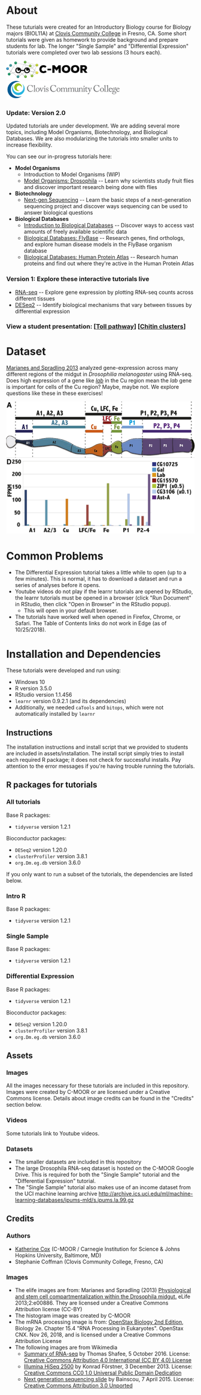 # About

These tuturials were created for an Introductory Biology course for Biology majors (BIOL11A) at [Clovis Community College](https://www.cloviscollege.edu) in Fresno, CA.  Some short tutorials were given as homework to provide background and prepare students for lab.  The longer "Single Sample" and "Differential Expression" tutorials were completed over two lab sessions (3 hours each).

<a href="https://c-moor.github.io"><img src="https://raw.githubusercontent.com/C-MOOR/clovis-biol11a/master/assets/images/cmoor_logo_text_horizontal.png" height=50></a> <a href="https://www.cloviscollege.edu"><img src="https://raw.githubusercontent.com/C-MOOR/clovis-biol11a/master/assets/images/Clovis_logo_wide.jpg" height=50></a>

### Update: Version 2.0
Updated tutorials are under development.  We are adding several more topics, including Model Organisms, Biotechnology, and Biological Databases.  We are also modularizing the tutorials into smaller units to increase flexibility.

You can see our in-progress tutorials here:

- **Model Organisms**
  - Introduction to Model Organisms (WIP)
  - [Model Organisms: Drosophila](https://clovis.shinyapps.io/BIOL11A_Drosophila/) -- Learn why scientists study fruit flies and discover important research being done with flies
- **Biotechnology**
  - [Next-gen Sequencing](https://clovis.shinyapps.io/BIOL11A_Sequencing/) -- Learn the basic steps of a next-generation sequencing project and discover ways sequencing can be used to answer biological questions
- **Biological Databases**
  - [Introduction to Biological Databases](https://clovis.shinyapps.io/BIOL11A_Databases/)  -- Discover ways to access vast amounts of freely available scientific data
  - [Biological Databases: FlyBase](https://clovis.shinyapps.io/BIOL11A_FlyBase) -- Research genes, find orthologs, and explore human disease models in the FlyBase organism database
  - [Biological Databases: Human Protein Atlas](https://clovis.shinyapps.io/BIOL11A_HPA/) -- Research human proteins and find out where they're active in the Human Protein Atlas

### Version 1: Explore these interactive tutorials live

- [RNA-seq](https://clovis.shinyapps.io/BIOL11A_Intro_RNA-seq) -- Explore gene expression by plotting RNA-seq counts across different tissues
- [DESeq2](https://clovis.shinyapps.io/BIOL11A_Differential_Expression) -- Identify biological mechanisms that vary between tissues by differential expression

### View a student presentation: [[Toll pathway](https://drive.google.com/file/d/1hZRc4H4gxOK9_B2Qn5mgbth4spGDnxqy)] [[Chitin clusters](https://docs.google.com/presentation/d/1Uyhy2J2vflamWcdEcYbJ9VTfHfcwbRJe)] 

# Dataset

[Marianes and Spradling 2013](https://www.ncbi.nlm.nih.gov/pmc/articles/PMC3755342/) analyzed gene-expression across many different regions of the midgut in *Drosophilia melanogaster* using RNA-seq. Does high expression of a gene like <a href="http://flybase.org/reports/FBgn0002522">*lab*</a> in the Cu region mean the *lab* gene is important for cells of the Cu region? Maybe, maybe not. We explore questions like these in these exercises!  

<img src="https://raw.githubusercontent.com/C-MOOR/clovis-biol11a/master/assets/images/elife-00886-fig2A.jpg" height=150> <img src="https://raw.githubusercontent.com/C-MOOR/clovis-biol11a/master/assets/images/elife-00886-fig2D.jpg" height=200>

# Common Problems
* The Differential Expression tutorial takes a little while to open (up to a few minutes).  This is normal, it has to download a dataset and run a series of analyses before it opens.
* Youtube videos do not play if the learnr tutorials are opened by RStudio, the learnr tutorials must be opened in a browser (click "Run Document" in RStudio, then click "Open in Browser" in the RStudio popup).
  * This will open in your default browser.
* The tutorials have worked well when opened in Firefox, Chrome, or Safari.  The Table of Contents links do not work in Edge (as of 10/25/2018).

# Installation and Dependencies

These tutorials were developed and run using:
* Windows 10
* R version 3.5.0
* RStudio version 1.1.456
* `learnr` version 0.9.2.1 (and its dependencies)
* Additionally, we needed `caTools` and `bitops`, which were not automatically installed by `learnr`

## Instructions
The installation instructions and install script that we provided to students are included in assets/installation.  The install script simply tries to install each required R package; it does not check for successful installs.  Pay attention to the error messages if you're having trouble running the tutorials.

## R packages for tutorials

### All tutorials
Base R packages:
* `tidyverse` version 1.2.1

Bioconductor packages:
* `DESeq2` version 1.20.0
* `clusterProfiler` version 3.8.1
* `org.Dm.eg.db` version 3.6.0

If you only want to run a subset of the tutorials, the dependencies are listed below.

### Intro R
Base R packages:
* `tidyverse` version 1.2.1

### Single Sample
Base R packages:
* `tidyverse` version 1.2.1

### Differential Expression
Base R packages:
* `tidyverse` version 1.2.1

Bioconductor packages:
* `DESeq2` version 1.20.0
* `clusterProfiler` version 3.8.1
* `org.Dm.eg.db` version 3.6.0

## Assets

### Images
All the images necessary for these tutorials are included in this repository.  Images were created by C-MOOR or are licensed under a Creative Commons license.  Details about image credits can be found in the "Credits" section below.

### Videos
Some tutorials link to Youtube videos.

### Datasets
* The smaller datasets are included in this repository
* The large Drosophila RNA-seq dataset is hosted on the C-MOOR Google Drive.  This is required for both the "Single Sample" tutorial and the "Differential Expression" tutorial.
* The "Single Sample" tutorial also makes use of an income dataset from the UCI machine learning archive http://archive.ics.uci.edu/ml/machine-learning-databases/ipums-mld/s.ipums.la.99.gz

## Credits

### Authors
* [Katherine Cox](https://github.com/KatherineCox) (C-MOOR / Carnegie Institution for Science & Johns Hopkins University, Baltimore, MD)
* Stephanie Coffman (Clovis Community College, Fresno, CA)

### Images
* The elife images are from: Marianes and Spradling (2013) [Physiological and stem cell compartmentalization within the Drosophila midgut.](https://elifesciences.org/articles/00886) eLife 2013;2:e00886.  They are licensed under a Creative Commons Attribution license (CC-BY)
* The histogram image was created by C-MOOR
* The mRNA processing image is from: [OpenStax Biology 2nd Edition](http://cnx.org/contents/8d50a0af-948b-4204-a71d-4826cba765b8@15.1), Biology 2e. Chapter 15.4 "RNA Processing in Eukaryotes". OpenStax CNX. Nov 26, 2018, and is licensed under a Creative Commons Attribution License
* The following images are from Wikimedia
  * [Summary of RNA-seq](https://commons.wikimedia.org/wiki/File:Summary_of_RNA-Seq.svg) by Thomas Shafee,  5 October 2016. License: [Creative Commons Attribution 4.0 International (CC BY 4.0) License](https://creativecommons.org/licenses/by/4.0/deed.en)
  * [Illumina HiSeq 2500](https://commons.wikimedia.org/wiki/File:Illumina_HiSeq_2500.jpg) by Konrad Förstner, 3 December 2013. License: [Creative Commons CC0 1.0 Universal Public Domain Dedication](https://creativecommons.org/publicdomain/zero/1.0/deed.en)
  * [Next generation sequencing slide](https://commons.wikimedia.org/wiki/File:Next_generation_sequencing_slide.jpg) by Bainscou, 7 April 2015. License: [Creative Commons Attribution 3.0 Unported](https://creativecommons.org/licenses/by/3.0/deed.en)

